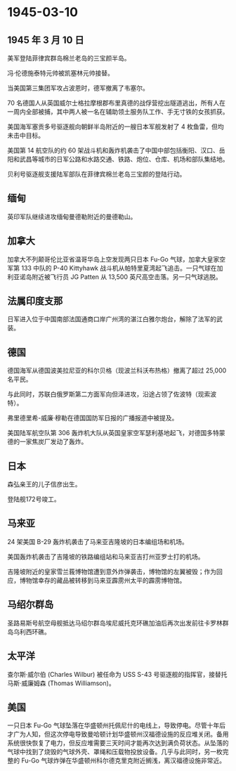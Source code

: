 # 1945-03-10

## 1945 年 3 月 10 日

美军登陆菲律宾群岛棉兰老岛的三宝颜半岛。

冯·伦德施泰特元帅被凯塞林元帅接替。

当美国第三集团军攻占波恩时，德军撤离了韦塞尔。

70
名德国人从英国威尔士格拉摩根郡布里真德的战俘营挖出隧道逃出，所有人在一周内全部被捕，其中两人被一名在辅助领土服务队工作、手无寸铁的女孩抓获。

美国海军塞贡多号驱逐舰向朝鲜半岛附近的一艘日本军舰发射了 4
枚鱼雷，但均未击中目标。

美国第 14 航空队的约 60
架战斗机和轰炸机袭击了中国中部包括衡阳、汉口、岳阳和武昌等城市的日军公路和水路交通、铁路、炮位、仓库、机场和部队集结地。

贝利号驱逐舰支援陆军部队在菲律宾棉兰老岛三宝颜的登陆行动。

## 缅甸

英印军队继续进攻缅甸曼德勒附近的曼德勒山。

## 加拿大

加拿大不列颠哥伦比亚省温哥华岛上空发现两只日本 Fu-Go
气球，加拿大皇家空军第 133 中队的 P-40 Kittyhawk
战斗机从帕特里夏湾起飞追击。一只气球在加利亚诺岛附近被飞行员 JG Patten
从 13,500 英尺高空击落。另一只气球逃脱。

## 法属印度支那

日军进入位于中国南部法国通商口岸广州湾的湛江白雅尔炮台，解除了法军的武装。

## 德国

德国海军从德国波美拉尼亚的科尔贝格（现波兰科沃布热格）撤离了超过 25,000
名平民。

与此同时，苏联白俄罗斯第二方面军向但泽进攻，沿途占领了佐波特（现索波特）。

弗里德里希-威廉·穆勒在德国国防军日报的广播报道中被提及。

美国陆军航空队第 306
轰炸机大队从英国皇家空军瑟利基地起飞，对德国多特蒙德的一家焦炭厂发动了轰炸。

## 日本

森弘亲王的儿子信彦出生。

登陆舰172号竣工。

## 马来亚

24 架美国 B-29 轰炸机袭击了马来亚吉隆坡的日本编组场和机场。

美国轰炸机袭击了吉隆坡的铁路编组站和马来亚吉打州亚罗士打的机场。

吉隆坡附近的皇家雪兰莪博物馆遭到意外炸弹袭击，博物馆的左翼被毁；作为回应，博物馆幸存的藏品被转移到马来亚霹雳州太平的霹雳博物馆。

## 马绍尔群岛

圣路易斯号航空母舰抵达马绍尔群岛埃尼威托克环礁加油后再次出发前往卡罗林群岛乌利西环礁。

## 太平洋

查尔斯·威尔伯 (Charles Wilbur) 被任命为 USS S-43
号驱逐舰的指挥官，接替托马斯·威廉姆森 (Thomas Williamson)。

## 美国

一只日本 Fu-Go
气球坠落在华盛顿州托佩尼什的电线上，导致停电。尽管十年后才广为人知，但这次停电导致曼哈顿计划华盛顿州汉福德设施的反应堆关闭。备用系统很快恢复了电力，但反应堆需要三天时间才能再次达到满负荷状态。从坠落的气球中找到了烧毁的气球外壳、罩绳和压载物投放设备。几乎与此同时，另一枚完整的
Fu-Go 气球炸弹在华盛顿州科尔德克里克附近搁浅，离汉福德设施非常近。

